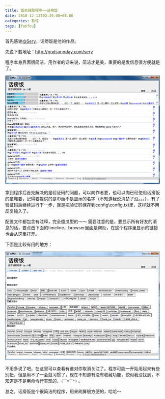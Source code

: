 ```yaml
---
title: 饭否辅助程序——话痨饭
date: 2010-12-13T02:39:00+08:00
categories: 软件
tags: [fanfou]
---
```


首先感谢[@Sery](http://fanfou.com/sery)，话痨饭是他的作品。

先说下载地址：<http://godsunnday.com/sery>

程序本身界面很简洁，用作者的话来说，简洁才是美，重要的是发信息很方便就是了。

![](/uploads/2010/12/hualaofan.png)<!--more-->

拿到程序后首先解决的是验证码的问题，可以向作者要，也可以向已经使用话痨饭的童鞋要，记得要提供的是ID而不是显示的名字（不知道我说清楚了没。。。），有了验证码后继续进行下一步，就是把验证码保存到config\config.txt里，这样就不用反复输入了。

配置文件都包含有注释，完全傻瓜型的～～ 需要注意的是，要显示所有好友的消息的话，要点击下面的timeline，browser里面是帮助，在这个程序里显示的链接也会从这里打开。

下面是比较有用的地方： 

![](/uploads/2010/12/hualaofan-balance.png)

不用多说了吧，在这里可以查看有谁对你取消关注了。程序可能一开始用起来有些别扭，但是用不了一会就习惯了，现在不知道有没有收藏功能，貌似我没找到，不知道是不是用命令行实现的，`(￣▽￣")` 。

总之，话痨饭是个很简洁的程序，用来刷屏很方便的，哈哈～
